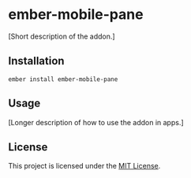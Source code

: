 ember-mobile-pane
==============================================================================

[Short description of the addon.]

Installation
------------------------------------------------------------------------------

```
ember install ember-mobile-pane
```


Usage
------------------------------------------------------------------------------

[Longer description of how to use the addon in apps.]


License
------------------------------------------------------------------------------

This project is licensed under the [MIT License](LICENSE.md).
